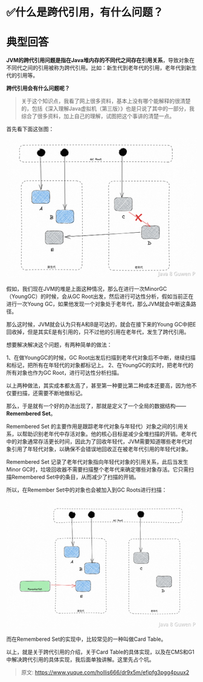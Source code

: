 # ✅什么是跨代引用，有什么问题？


# 典型回答

**JVM的跨代引用问题是指在Java堆内存的不同代之间存在引用关系**，导致对象在不同代之间的引用被称为跨代引用。比如：新生代到老年代的引用，老年代到新生代的引用等。

**跨代引用会有什么问题呢？**

> 关于这个知识点，我看了网上很多资料，基本上没有哪个能解释的很清楚的，包括《深入理解Java虚拟机（第三版）》也是只说了其中的一部分，我综合了很多资料，加上自己的理解，试图把这个事讲的清楚一点。


首先看下面这张图：

![image.png](./img/Y5TgmHSxODDllonW/1693574865035-ddb342ae-1857-47af-bce9-869d435cdd61-979568.png)

假如，我们现在JVM的堆是上面这种情况，那么在进行一次MinorGC（YoungGC）的时候，会从GC Root出发，然后进行可达性分析，假如当前正在进行一次Young GC，如果他发现一个对象处于老年代，那么JVM就会中断这条路径。

那么这时候，JVM就会认为只有A和B是可达的，就会在接下来的Young GC中把E回收掉，但是其实E是有引用的，只不过他的引用在老年代，发生了跨代引用。

想要解决解决这个问题，有两种简单的做法：

1、在做YoungGC的时候，GC Root出发后扫描到老年代对象后不中断，继续扫描和标记，把所有在年轻代的对象都标记上。
2、在YoungGC的实时，把老年代的所有对象也作为GC Root，进行可达性分析扫描。

以上两种做法，其实成本都太高了，甚至第一种要比第二种成本还要高，因为他不仅要扫描，还需要不断地做标记。

那么，于是就有一个好的办法出现了，那就是定义了一个全局的数据结构——**Remembered Set**。

Remembered Set 的主要作用是跟踪老年代对象与年轻代）对象之间的引用关系，以帮助识别老年代中存活对象。他的核心目标是减少全堆扫描的开销。老年代中的对象通常存活更长时间，因此为了回收年轻代，JVM需要知道哪些老年代对象引用了年轻代对象，以确保不会错误地回收正在被老年代引用的年轻代对象。

Remembered Set 记录了老年代对象指向年轻代对象的引用关系，此后当发生Minor GC时，垃圾回收器不需要扫描整个老年代来确定哪些对象存活。它只需扫描Remembered Set中的条目，从而减少了扫描的开销。

所以，在Remember Set中的对象也会被加入到GC Roots进行扫描：

![image.png](./img/Y5TgmHSxODDllonW/1693575517507-db5da75e-08e3-4785-85ff-88094c1a7ae5-920163.png)

而在Remembered Set的实现中，比较常见的一种叫做Card Table。

以上，就是关于跨代引用的介绍，关于Card Table的具体实现，以及在CMS和G1中解决跨代引用的具体实现，我后面单独讲解。这里先占个坑。
 			
 		
 	 







> 原文: <https://www.yuque.com/hollis666/dr9x5m/efipfg3pgg4puux2>